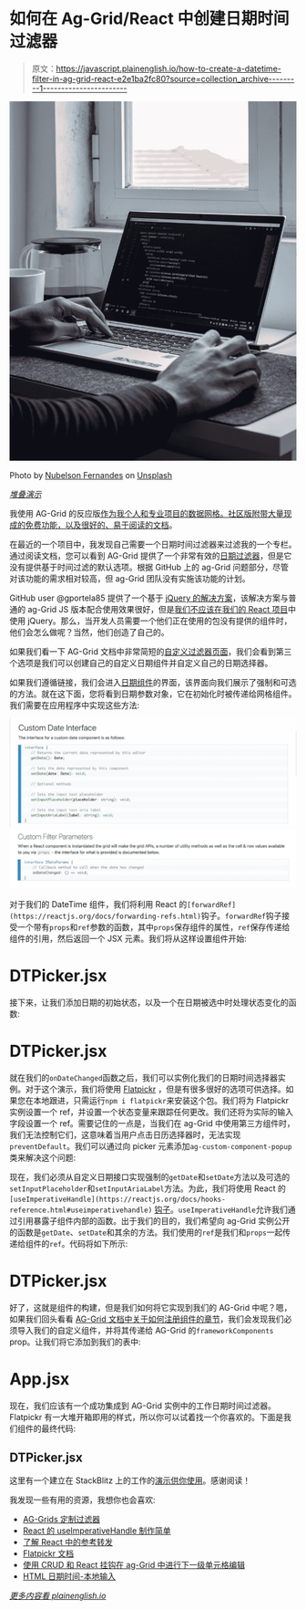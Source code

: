 # 如何在 Ag-Grid/React 中创建日期时间过滤器

> 原文：<https://javascript.plainenglish.io/how-to-create-a-datetime-filter-in-ag-grid-react-e2e1ba2fc80?source=collection_archive---------1----------------------->

![](img/9079d3e0809a97f7b1cb3b20f1afcc7e.png)

Photo by [Nubelson Fernandes](https://unsplash.com/@nubelsondev?utm_source=medium&utm_medium=referral) on [Unsplash](https://unsplash.com?utm_source=medium&utm_medium=referral)

[*堆叠演示*](https://stackblitz.com/edit/custom-datetime-filter-component-for-ag-grid?file=src/DTPicker.jsx)

我使用 AG-Grid 的反应版[作为我个人和专业项目的数据网格。社区版附带大量现成的免费功能，以及很好的、易于阅读的文档](https://www.ag-grid.com/react-grid/)。

在最近的一个项目中，我发现自己需要一个日期时间过滤器来过滤我的一个专栏。通过阅读文档，您可以看到 AG-Grid 提供了一个非常有效的[日期过滤器](https://www.ag-grid.com/react-grid/filter-date/)，但是它没有提供基于时间过滤的默认选项。根据 GitHub 上的 ag-Grid 问题部分，尽管对该功能的需求相对较高，但 ag-Grid 团队没有实施该功能的计划。

GitHub user @gportela85 提供了一个基于 [jQuery 的解决方案](https://github.com/ag-grid/ag-grid/issues/2233#issuecomment-765008771)，该解决方案与普通的 ag-Grid JS 版本配合使用效果很好，但是[我们不应该在我们的 React 项目](https://stackoverflow.com/questions/51304288/what-is-the-right-way-to-use-jquery-in-react?fbclid=IwAR1iQfEi3i-F7DmCzeLehzlwcNBKlwJwxvHtXm3W3JDV_b4ZU0k5BPN_iJA)中使用 jQuery。那么，当开发人员需要一个他们正在使用的包没有提供的组件时，他们会怎么做呢？当然，他们创造了自己的。

如果我们看一下 AG-Grid 文档中非常简短的[自定义过滤器页面](https://www.ag-grid.com/react-grid/filter-custom/)，我们会看到第三个选项是我们可以创建自己的自定义日期组件并自定义自己的日期选择器。

如果我们遵循链接，我们会进入[日期组件](https://www.ag-grid.com/react-grid/component-date/)的界面，该界面向我们展示了强制和可选的方法。就在这下面，您将看到日期参数对象，它在初始化时被传递给网格组件。我们需要在应用程序中实现这些方法:

![](img/fc8e1b4a2390b2dd660c203e81b8d6a0.png)![](img/7b778b5de154a5b1881b78ff51431b77.png)

对于我们的 DateTime 组件，我们将利用 React 的`[forwardRef](https://reactjs.org/docs/forwarding-refs.html)`钩子。`forwardRef`钩子接受一个带有`props`和`ref`参数的函数，其中`props`保存组件的属性，`ref`保存传递给组件的引用，然后返回一个 JSX 元素。我们将从这样设置组件开始:

# **DTPicker.jsx**

接下来，让我们添加日期的初始状态，以及一个在日期被选中时处理状态变化的函数:

# **DTPicker.jsx**

就在我们的`onDateChanged`函数之后，我们可以实例化我们的日期时间选择器实例。对于这个演示，我们将使用 [Flatpickr](https://flatpickr.js.org/) ，但是有很多很好的选项可供选择。如果您在本地跟进，只需运行`npm i flatpickr`来安装这个包。我们将为 Flatpickr 实例设置一个 ref，并设置一个状态变量来跟踪任何更改。我们还将为实际的输入字段设置一个 ref。需要记住的一点是，当我们在 ag-Grid 中使用第三方组件时，我们无法控制它们，这意味着当用户点击日历选择器时，无法实现`preventDefault`。我们可以通过向 picker 元素添加`ag-custom-component-popup`类来解决这个问题:

现在，我们必须从自定义日期接口实现强制的`getDate`和`setDate`方法以及可选的`setInputPlaceholder`和`setInputAriaLabel`方法。为此，我们将使用 React 的`[useImperativeHandle](https://reactjs.org/docs/hooks-reference.html#useimperativehandle)` [钩子](https://reactjs.org/docs/hooks-reference.html#useimperativehandle)。`useImperativeHandle`允许我们通过引用暴露子组件内部的函数。出于我们的目的，我们希望向 ag-Grid 实例公开的函数是`getDate`、`setDate`和其余的方法。我们使用的`ref`是我们和`props`一起传递给组件的`ref`。代码将如下所示:

# DTPicker.jsx

好了，这就是组件的构建，但是我们如何将它实现到我们的 AG-Grid 中呢？嗯，如果我们回头看看 [AG-Grid 文档中关于如何注册组件的章节](https://www.ag-grid.com/react-grid/components/#mixing-javascript-and-react)，我们会发现我们必须导入我们的自定义组件，并将其传递给 AG-Grid 的`frameworkComponents` prop。让我们将它添加到我们的表中:

# App.jsx

现在，我们应该有一个成功集成到 AG-Grid 实例中的工作日期时间过滤器。Flatpickr 有一大堆开箱即用的样式，所以你可以试着找一个你喜欢的。下面是我们组件的最终代码:

## DTPicker.jsx

这里有一个建立在 StackBlitz 上的工作的[演示供你使用](https://stackblitz.com/edit/medium-datetime-filter-component-for-ag-grid-flatpickr?file=src/DTPicker.jsx)。感谢阅读！

我发现一些有用的资源，我想你也会喜欢:

*   [AG-Grids 定制过滤器](https://www.ag-grid.com/react-grid/filter-custom/)
*   [React 的 useImperativeHandle 制作简单](https://levelup.gitconnected.com/reacts-useimperativehandle-made-simple-81035a21eef0)
*   [了解 React 中的参考转发](https://blog.bitsrc.io/understanding-ref-forwarding-in-react-80accd93ed74)
*   [Flatpickr 文档](https://flatpickr.js.org/)
*   [使用 CRUD 和 React 挂钩在 ag-Grid 中进行下一级单元格编辑](https://blog.ag-grid.com/next-level-cell-editing-in-ag-grid-with-crud-and-react-hooks/#date-picker)
*   [HTML 日期时间-本地输入](https://developer.mozilla.org/en-US/docs/Web/HTML/Element/input/datetime-local)

[*更多内容看 plainenglish.io*](http://plainenglish.io/)